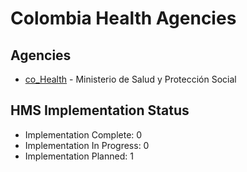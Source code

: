 # Colombia Health Agencies

## Agencies

- [co_Health](co_Health/index.md) - Ministerio de Salud y Protección Social

## HMS Implementation Status

- Implementation Complete: 0
- Implementation In Progress: 0
- Implementation Planned: 1
